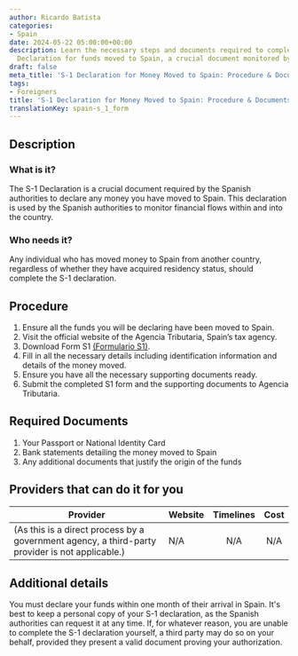 ```yaml
---
author: Ricardo Batista
categories:
- Spain
date: 2024-05-22 05:00:00+00:00
description: Learn the necessary steps and documents required to complete the S-1
  Declaration for funds moved to Spain, a crucial document monitored by Spanish authorities.
draft: false
meta_title: 'S-1 Declaration for Money Moved to Spain: Procedure & Documents'
tags:
- Foreigners
title: 'S-1 Declaration for Money Moved to Spain: Procedure & Documents'
translationKey: spain-s_1_form
---
```



## Description

### What is it?

The S-1 Declaration is a crucial document required by the Spanish authorities to declare any money you have moved to Spain. This declaration is used by the Spanish authorities to monitor financial flows within and into the country.

### Who needs it?

Any individual who has moved money to Spain from another country, regardless of whether they have acquired residency status, should complete the S-1 declaration.

## Procedure

1. Ensure all the funds you will be declaring have been moved to Spain.
2. Visit the official website of the Agencia Tributaria, Spain’s tax agency.
3. Download Form S1 [(Formulario S1)](https://www.agenciatributaria.es/AEAT.internet/Inicio/Ayuda/Modelos__Procedimientos_y_Servicios/Ayuda_Modelo_S_1/Descripcion/Descripcion.shtml).
4. Fill in all the necessary details including identification information and details of the money moved.
5. Ensure you have all the necessary supporting documents ready.
6. Submit the completed S1 form and the supporting documents to Agencia Tributaria.

## Required Documents

1. Your Passport or National Identity Card
2. Bank statements detailing the money moved to Spain
3. Any additional documents that justify the origin of the funds

## Providers that can do it for you

| Provider                                                                                        | Website | Timelines | Cost |
| ----------------------------------------------------------------------------------------------- | ------- | :-------: | :--: |
| (As this is a direct process by a government agency, a third-party provider is not applicable.) | N/A     |    N/A    | N/A  |

## Additional details

You must declare your funds within one month of their arrival in Spain. It's best to keep a personal copy of your S-1 declaration, as the Spanish authorities can request it at any time. If, for whatever reason, you are unable to complete the S-1 declaration yourself, a third party may do so on your behalf, provided they present a valid document proving your authorization.

